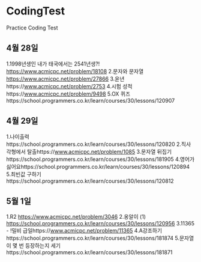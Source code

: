 # CodingTest

Practice Coding Test

## 4월 28일 
1.1998년생인 내가 태국에서는 2541년생?!
https://www.acmicpc.net/problem/18108
2.문자와 문자열
https://www.acmicpc.net/problem/27866
3.윤년https://www.acmicpc.net/problem/2753
4.시험 성적https://www.acmicpc.net/problem/9498
5.OX 퀴즈https://school.programmers.co.kr/learn/courses/30/lessons/120907

## 4월 29일 
1.나이출력https://school.programmers.co.kr/learn/courses/30/lessons/120820
2.직사각형에서 탈출https://www.acmicpc.net/problem/1085
3.문자열 뒤집기https://school.programmers.co.kr/learn/courses/30/lessons/181905
4.영어가 싫어요https://school.programmers.co.kr/learn/courses/30/lessons/120894
5.최빈값 구하기https://school.programmers.co.kr/learn/courses/30/lessons/120812

## 5월 1일 
1.R2 https://www.acmicpc.net/problem/3046
2.옹알이 (1) https://school.programmers.co.kr/learn/courses/30/lessons/120956
3.11365 - !밀비 급일https://www.acmicpc.net/problem/11365
4.A강조하기https://school.programmers.co.kr/learn/courses/30/lessons/181874
5.문자열이 몇 번 등장하는지 세기https://school.programmers.co.kr/learn/courses/30/lessons/181871




